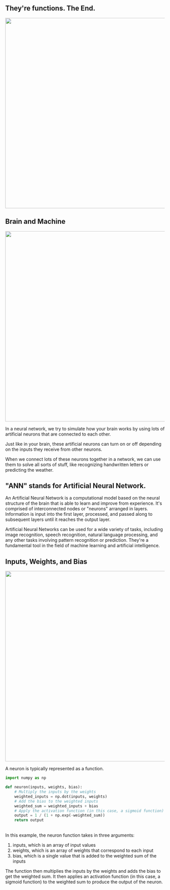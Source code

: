 ## They're functions. The End.

<img src="https://sds-platform-private.s3-us-east-2.amazonaws.com/uploads/47_blog_image_2.png" width="600">

## Brain and Machine

<img src="https://miro.medium.com/max/610/1*SJPacPhP4KDEB1AdhOFy_Q.png" width="600">

In a neural network, we try to simulate how your brain works by using lots of artificial neurons that are connected to each other.

Just like in your brain, these artificial neurons can turn on or off depending on the inputs they receive from other neurons.

When we connect lots of these neurons together in a network, we can use them to solve all sorts of stuff, like recognizing handwritten letters or predicting the weather.

## "ANN" stands for Artificial Neural Network. 

An Artificial Neural Network is a computational model based on the neural structure of the brain that is able to learn and improve from experience. It's comprised of interconnected nodes or "neurons" arranged in layers. Information is input into the first layer, processed, and passed along to subsequent layers until it reaches the output layer. 

Artificial Neural Networks can be used for a wide variety of tasks, including image recognition, speech recognition, natural language processing, and any other tasks involving pattern recognition or prediction. They're a fundamental tool in the field of machine learning and artificial intelligence.

## Inputs, Weights, and Bias

<img src="https://assets-global.website-files.com/5d7b77b063a9066d83e1209c/614fc05e2486109794ed3bdc_neuron.png" width="600">

A neuron is typically represented as a function.

```python
import numpy as np

def neuron(inputs, weights, bias):
    # Multiply the inputs by the weights
    weighted_inputs = np.dot(inputs, weights)
    # Add the bias to the weighted inputs
    weighted_sum = weighted_inputs + bias
    # Apply the activation function (in this case, a sigmoid function)
    output = 1 / (1 + np.exp(-weighted_sum))
    return output
```

<br>
In this example, the neuron function takes in three arguments:

1. inputs, which is an array of input values
2. weights, which is an array of weights that correspond to each input
3. bias, which is a single value that is added to the weighted sum of the inputs

The function then multiplies the inputs by the weights and adds the bias to get the weighted sum. It then applies an activation function (in this case, a sigmoid function) to the weighted sum to produce the output of the neuron.

<br>
